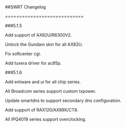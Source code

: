 ##SWRT Changelog

============================

###5.1.5

Add support of AX82U/R6300V2.

Unlock the Gundam skin for all AX82U.

Fix softcenter cgi.

Add tuxera driver for ac85p.

###5.1.6

Add entware and ui for all chip series.

All Broadcom series support custom txpower.

Update smartdns to support secondary dns configuration.

Add support of RAX120/AX89X/CT8.

All IPQ4019 series support overclocking.

